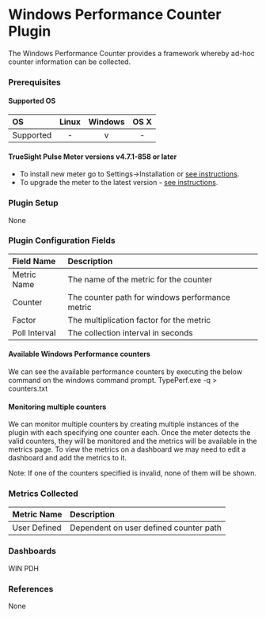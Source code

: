 # Windows Performance Counter Plugin

The Windows Performance Counter provides a framework whereby ad-hoc counter information can be collected.

### Prerequisites

#### Supported OS

|     OS    | Linux | Windows | OS X |
|:----------|:-----:|:-------:|:----:|
| Supported |   -   |    v    |  -   |

#### TrueSight Pulse Meter versions v4.7.1-858 or later

- To install new meter go to Settings->Installation or [see instructions](https://help.truesight.bmc.com/hc/en-us/sections/200634331-Installation).
- To upgrade the meter to the latest version - [see instructions](https://help.truesight.bmc.com/hc/en-us/articles/201573102-Upgrading-the-Boundary-Meter).

### Plugin Setup

None

### Plugin Configuration Fields

|Field Name        |Description                                                         |
|:-----------------|:-------------------------------------------------------------------|
|Metric Name       |The name of the metric for the counter                              |
|Counter           |The counter path for windows performance metric                     |
|Factor            |The multiplication factor for the metric                            |
|Poll Interval     |The collection interval in seconds                                  |


#### Available Windows Performance counters
We can see the available performance counters by executing the below command on the windows command prompt.
TypePerf.exe -q > counters.txt


#### Monitoring multiple counters

We can monitor multiple counters by creating multiple instances of the plugin with each specifying one counter each. Once the meter detects the valid counters, they will be monitored and the metrics will be available in the metrics page. To view the metrics on a dashboard we may need to edit a dashboard and add the metrics to it.

Note: If one of the counters specified is invalid, none of them will be shown.

### Metrics Collected

|Metric Name             |Description                                                   |
|:-----------------------|:-------------------------------------------------------------|
|User Defined            |Dependent on user defined counter path                        |

### Dashboards

WIN PDH

### References

None
